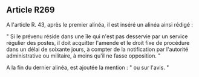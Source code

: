 Article R269
----
A l'article R. 43, après le premier alinéa, il est inséré un alinéa ainsi rédigé
:

" Si le prévenu réside dans une île qui n'est pas desservie par un service
régulier des postes, il doit acquitter l'amende et le droit fixe de procédure
dans un délai de soixante jours, à compter de la notification par l'autorité
administrative ou militaire, à moins qu'il ne fasse opposition. "

A la fin du dernier alinéa, est ajoutée la mention : " ou sur l'avis. "
